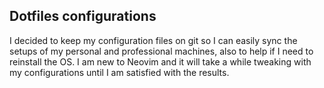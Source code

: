 ## Dotfiles configurations
I decided to keep my configuration files on git so I can easily sync the setups of my personal and professional machines, also to help if I need to reinstall the OS. I am new to Neovim and it will take a while tweaking with my configurations until I am satisfied with the results.
